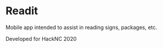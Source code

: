 # Readit

Mobile app intended to assist in reading signs, packages, etc.

Developed for HackNC 2020
